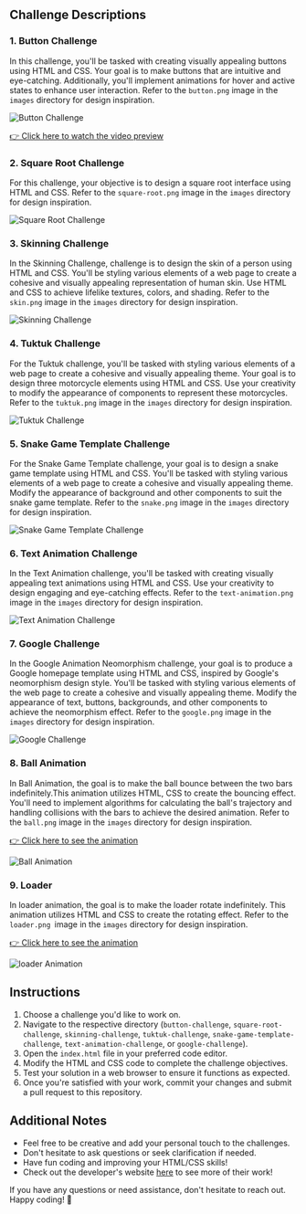 ## Challenge Descriptions

### 1. Button Challenge

In this challenge, you'll be tasked with creating visually appealing buttons using HTML and CSS. Your goal is to make buttons that are intuitive and eye-catching. Additionally, you'll implement animations for hover and active states to enhance user interaction. Refer to the `button.png` image in the `images` directory for design inspiration.

![Button Challenge](https://github.com/Ace7260/shiny-waddle/blob/main/images/button.png)

[👉 Click here to watch the video preview](https://drive.google.com/file/d/1Q0LBruR0Z9QrWKBV5TLqiy5M7GamXZPO/preview)

### 2. Square Root Challenge

For this challenge, your objective is to design a square root interface using HTML and CSS. Refer to the `square-root.png` image in the `images` directory for design inspiration.

![Square Root Challenge](https://github.com/Ace7260/shiny-waddle/blob/main/images/square-root.png)

### 3. Skinning Challenge

In the Skinning Challenge, challenge is to design the skin of a person using HTML and CSS. You'll be styling various elements of a web page to create a cohesive and visually appealing representation of human skin. Use HTML and CSS to achieve lifelike textures, colors, and shading. Refer to the `skin.png` image in the `images` directory for design inspiration.

![Skinning Challenge](https://github.com/Ace7260/shiny-waddle/blob/main/images/skin.png)


### 4. Tuktuk Challenge

For the Tuktuk challenge, you'll be tasked with styling various elements of a web page to create a cohesive and visually appealing theme. Your goal is to design three motorcycle elements using HTML and CSS. Use your creativity to modify the appearance of components to represent these motorcycles. Refer to the `tuktuk.png` image in the `images` directory for design inspiration.

![Tuktuk Challenge](https://github.com/Ace7260/shiny-waddle/blob/main/images/tuktuk.png)


### 5. Snake Game Template Challenge

For the Snake Game Template challenge, your goal is to design a snake game template using HTML and CSS. You'll be tasked with styling various elements of a web page to create a cohesive and visually appealing theme. Modify the appearance of background and other components to suit the snake game template. Refer to the `snake.png` image in the `images` directory for design inspiration.

![Snake Game Template Challenge](https://github.com/Ace7260/shiny-waddle/blob/main/images/snake.png)

### 6. Text Animation Challenge

In the Text Animation challenge, you'll be tasked with creating visually appealing text animations using HTML and CSS. Use your creativity to design engaging and eye-catching effects. Refer to the `text-animation.png` image in the `images` directory for design inspiration.

![Text Animation Challenge](https://github.com/Ace7260/shiny-waddle/blob/main/images/text-animation.png)

### 7. Google Challenge

In the Google Animation Neomorphism challenge, your goal is to produce a Google homepage template using HTML and CSS, inspired by Google's neomorphism design style. You'll be tasked with styling various elements of the web page to create a cohesive and visually appealing theme. Modify the appearance of text, buttons, backgrounds, and other components to achieve the neomorphism effect. Refer to the `google.png` image in the `images` directory for design inspiration.

![Google Challenge](https://github.com/Ace7260/shiny-waddle/blob/main/images/google.png)

### 8. Ball Animation

In Ball Animation, the goal is to make the ball bounce between the two bars indefinitely.This animation utilizes HTML, CSS to create the bouncing effect. You'll need to implement algorithms for calculating the ball's trajectory and handling collisions with the bars to achieve the desired animation. Refer to the `ball.png` image in the `images` directory for design inspiration.

[👉 Click here to see the animation](https://codepen.io/Ace7260/pen/wvNByvX)

![Ball Animation](https://github.com/Ace7260/shiny-waddle/blob/main/images/ball.png)

### 9. Loader

In loader animation, the goal is to make the loader rotate indefinitely. This animation utilizes HTML and CSS to create the rotating effect.
Refer to the `loader.png `image in the `images` directory for design inspiration.

[👉 Click here to see the animation](https://codepen.io/Ace7260/pen/bGZXLay)

![loader Animation](https://github.com/Ace7260/shiny-waddle/blob/main/images/loader.png)

## Instructions

1. Choose a challenge you'd like to work on.
2. Navigate to the respective directory (`button-challenge`, `square-root-challenge`, `skinning-challenge`, `tuktuk-challenge`, `snake-game-template-challenge`, `text-animation-challenge`, or `google-challenge`).
3. Open the `index.html` file in your preferred code editor.
4. Modify the HTML and CSS code to complete the challenge objectives.
5. Test your solution in a web browser to ensure it functions as expected.
6. Once you're satisfied with your work, commit your changes and submit a pull request to this repository.

## Additional Notes

- Feel free to be creative and add your personal touch to the challenges.
- Don't hesitate to ask questions or seek clarification if needed.
- Have fun coding and improving your HTML/CSS skills!
- Check out the developer's website [here](https://ace7260.github.io) to see more of their work!

If you have any questions or need assistance, don't hesitate to reach out. Happy coding! 🚀

